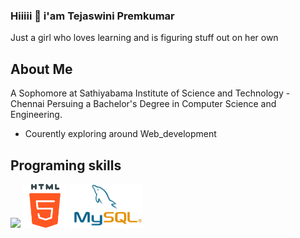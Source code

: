 ### Hiiiii 👋 i'am **Tejaswini Premkumar**
Just a girl who loves learning and is figuring stuff out on her own
## About Me 
A Sophomore at Sathiyabama Institute of Science and Technology - Chennai 
Persuing a Bachelor's Degree in Computer Science and Engineering.
- Courently exploring around Web_development
## Programing skills
<p> 
 <img src="https://i.pinimg.com/originals/2f/9c/11/2f9c11f9e55efbf1791f12c06d60729b.jpg" height=70px/>
 <img src="Html 5 free icons designed by Pixel perfect.png" height=70px/>
 <img src="MySQL.png" height=70px/>

<!--
**Tejaswini-Premkumar/Tejaswini-Premkumar** is a ✨ _special_ ✨ repository because its `README.md` (this file) appears on your GitHub profile.

Here are some ideas to get you started:

- 🔭 I’m currently working on ...
- 🌱 I’m currently learning ...
- 👯 I’m looking to collaborate on ...
- 🤔 I’m looking for help with ...
- 💬 Ask me about ...
- 📫 How to reach me: ...
- 😄 Pronouns: ...
- ⚡ Fun fact: ...
-->
